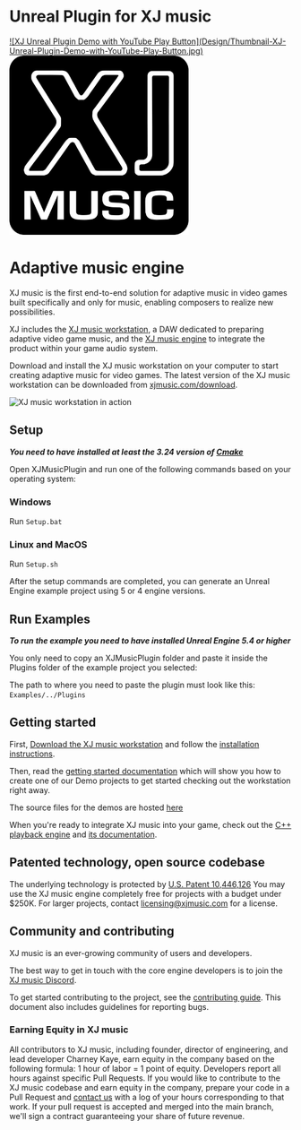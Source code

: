 # Unreal Plugin for XJ music

<a href="https://www.youtube.com/embed/cs4DdL3jMI0?si=0agEYCkcdHPmnJt-" target="_blank">
![XJ Unreal Plugin Demo with YouTube Play Button](Design/Thumbnail-XJ-Unreal-Plugin-Demo-with-YouTube-Play-Button.jpg)
</a>

<a href="https://xjmusic.com">
  <img width="320" height="320" src="Design/xj-music-logo.png" alt="XJ music logo" />
</a>


# Adaptive music engine

XJ music is the first end-to-end solution for adaptive music in video games built specifically and only for music, enabling composers to realize new possibilities.

XJ includes the [XJ music workstation](workstation/README.md), a DAW dedicated to preparing adaptive video game music, and the 
[XJ music engine](engine/README.md) to integrate the product within your game audio system.

Download and install the XJ music workstation on your computer to start creating adaptive music for video games. The latest version of the XJ music workstation can be downloaded from [xjmusic.com/download](https://xjmusic.com/download).

![XJ music workstation in action](workstation/design/xjmusic-workstation-screenshot-fabrication.png)

Setup
----------------------

_**You need to have installed at least the 3.24 version of [Cmake](https://cmake.org/download/)**_

Open XJMusicPlugin and run one of the following commands based on your operating system:

### Windows
Run ```Setup.bat```

### Linux and MacOS
Run ```Setup.sh```

After the setup commands are completed, you can generate an Unreal Engine example project using 5 or 4 engine versions.

Run Examples
----------------------
_**To run the example you need to have installed Unreal Engine 5.4 or higher**_

You only need to copy an XJMusicPlugin folder and paste it inside the Plugins folder of the example project you selected:

The path to where you need to paste the plugin must look like this:
```Examples/../Plugins```


## Getting started

First, [Download the XJ music workstation](https://xjmusic.com/download) and follow the [installation instructions](https://docs.xjmusic.com/installation/).

Then, read the [getting started documentation](https://docs.xjmusic.com/getting-started/) which will show you how to create one of our Demo projects to get started checking out the workstation right away.

The source files for the demos are hosted [here](https://github.com/xjmusic/xjmusic-demos)

When you're ready to integrate XJ music into your game, check out the [C++ playback engine](https://github.com/xjmusic/xjmusic/tree/main/engine/) and [its documentation](https://engine-docs.xjmusic.com/).


## Patented technology, open source codebase

The underlying technology is protected by [U.S. Patent 10,446,126](https://patents.google.com/patent/US10446126B1/)
You may use the XJ music engine completely free for projects with a budget under $250K.
For larger projects, contact licensing@xjmusic.com for a license.


## Community and contributing

XJ music is an ever-growing community of users and developers.

The best way to get in touch with the core engine developers is to join the
[XJ music Discord](https://discord.xj.io).

To get started contributing to the project, see the [contributing guide](CONTRIBUTING.md).
This document also includes guidelines for reporting bugs.

### Earning Equity in XJ music

All contributors to XJ music, including founder, director of engineering, and lead developer Charney Kaye, earn equity in the company based on the following formula: 1 hour of labor = 1 point of equity. Developers report all hours against specific Pull Requests. If you would like to contribute to the XJ music codebase and earn equity in the company, prepare your code in a Pull Request and [contact us](https://xjmusic.com/contact-us/) with a log of your hours corresponding to that work. If your pull request is accepted and merged into the main branch, we'll sign a contract guaranteeing your share of future revenue.


